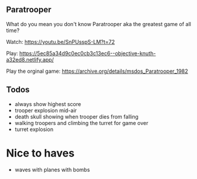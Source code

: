 ## Paratrooper

What do you mean you don't know Paratrooper aka the greatest game of all time?

Watch: https://youtu.be/SnPUsspS-LM?t=72

Play: https://5ec85a34d9c0ec0cb3c13ec6--objective-knuth-a32ed8.netlify.app/

Play the orginal game: https://archive.org/details/msdos_Paratrooper_1982

## Todos

* always show highest score 
* trooper explosion mid-air
* death skull showing when trooper dies from falling
* walking troopers and climbing the turret for game over
* turret explosion

# Nice to haves
* waves with planes with bombs